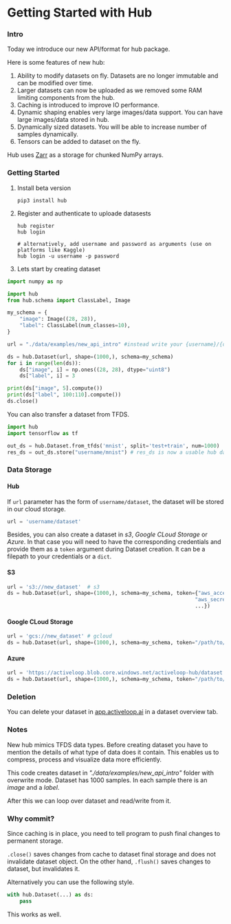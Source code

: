 # Getting Started with Hub

### Intro

Today we introduce our new API/format for hub package.  

Here is some features of new hub:
1. Ability to modify datasets on fly. Datasets are no longer immutable and can be modified over time.
2. Larger datasets can now be uploaded as we removed some RAM limiting components from the hub.
3. Caching is introduced to improve IO performance.
4. Dynamic shaping enables very large images/data support. You can have large images/data stored in hub. 
5. Dynamically sized datasets. You will be able to increase number of samples dynamically.
6. Tensors can be added to dataset on the fly.

Hub uses [Zarr](https://zarr.readthedocs.io/en/stable/) as a storage for chunked NumPy arrays.

### Getting Started

1. Install beta version
    ```
    pip3 install hub
    ```

2. Register and authenticate to uploade datasests
    ```
    hub register
    hub login
    
    # alternatively, add username and password as arguments (use on platforms like Kaggle)
    hub login -u username -p password
    ```

3. Lets start by creating dataset
```python
import numpy as np

import hub
from hub.schema import ClassLabel, Image

my_schema = {
    "image": Image((28, 28)),
    "label": ClassLabel(num_classes=10),
}

url = "./data/examples/new_api_intro" #instead write your {username}/{dataset} to make it public

ds = hub.Dataset(url, shape=(1000,), schema=my_schema)
for i in range(len(ds)):
    ds["image", i] = np.ones((28, 28), dtype="uint8")
    ds["label", i] = 3

print(ds["image", 5].compute())
print(ds["label", 100:110].compute())
ds.close()
```

You can also transfer a dataset from TFDS.
```python
import hub
import tensorflow as tf

out_ds = hub.Dataset.from_tfds('mnist', split='test+train', num=1000)
res_ds = out_ds.store("username/mnist") # res_ds is now a usable hub dataset
```

### Data Storage

#### Hub

If `url` parameter has the form of `username/dataset`, the dataset will be stored in our cloud storage.

```python
url = 'username/dataset'
```

Besides, you can also create a dataset in *s3*, *Google CLoud Storage* or *Azure*.
In that case you will need to have the corresponding credentials and provide them as a `token` argument during Dataset creation. It can be a filepath to your credentials or a `dict`.
#### S3
 ```python
url = 's3://new_dataset'  # s3
ds = hub.Dataset(url, shape=(1000,), schema=my_schema, token={"aws_access_key_id": "...",
                                                              "aws_secret_access_key": "...",
                                                              ...})
```
#### Google CLoud Storage
```python
url = 'gcs://new_dataset' # gcloud
ds = hub.Dataset(url, shape=(1000,), schema=my_schema, token="/path/to/credentials")
```
#### Azure
```python
url = 'https://activeloop.blob.core.windows.net/activeloop-hub/dataset' # Azure
ds = hub.Dataset(url, shape=(1000,), schema=my_schema, token="/path/to/credentials")
```
### Deletion

You can delete your dataset in [app.activeloop.ai](https://app.activeloop.ai/) in a dataset overview tab.

### Notes

New hub mimics TFDS data types. Before creating dataset you have to mention the details of what type of data does it contain. This enables us to compress, process and visualize data more efficiently.

This code creates dataset in *"./data/examples/new_api_intro"* folder with overwrite mode. Dataset has 1000 samples. In each sample there is an *image* and a *label*.

After this we can loop over dataset and read/write from it.


### Why commit?

Since caching is in place, you need to tell program to push final changes to permanent storage. 

`.close()` saves changes from cache to dataset final storage and does not invalidate dataset object.
On the other hand, `.flush()` saves changes to dataset, but invalidates it.


Alternatively you can use the following style.

```python
with hub.Dataset(...) as ds:
    pass
```

This works as well.
